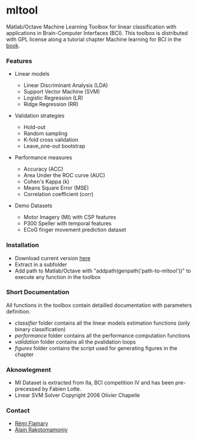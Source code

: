 mltool
======

Matlab/Octave Machine Learning Toolbox for linear classification with applications in Brain-Computer Interfaces (BCI). This toolbox is distributed with GPL license along a tutorial chapter Machine learning for BCI in the [book](). 

### Features

* Linear models
    * Linear Discriminant Analysis (LDA)
    * Support Vector Machine (SVM)
    * Logistic Regression (LR)
    * Ridge Regression (RR)
    
* Validation strategies
	* Hold-out
	* Random sampling
	* K-fold cross validation
	* Leave_one-out bootstrap
    
* Performance measures
	* Accuracy (ACC)
	* Area Under the ROC curve (AUC)
	* Cohen's Kappa (k)	
	* Means Square Error (MSE)
	* Correlation coefficient (corr)
    
* Demo Datasets
    * Motor Imagery (MI) with CSP features
    * P300 Speller with temporal features
    * ECoG finger movement prediction dataset

### Installation

* Download current version [here](https://github.com/flam157/mltool/archive/master.zip)
* Extract in a subfolder
* Add path to Matlab/Octave with "addpath(genpath('path-to-mltool'))" to execute any function in the toolbox

### Short Documentation

All functions in the toolbox contain detailled documentation with parameters definition.

* *classifier* folder contains all the linear models estimation functions (only binary classification)
* *performance* folder contains all the performance computation functions
* *validation* folder contains all the pvalidation loops
* *figures* folder contains the script used for generating figures in the chapter

### Aknowlegment

* MI Dataset is extracted from IIa, BCI competition IV and has been pre-precessed by Fabien Lotte.
* Linear SVM Solver Copyright 2006 Olivier Chapelle

### Contact

- [Rémi Flamary](http://remi.flamary.com/)
- [Alain Rakotomamonjy](http://asi.insa-rouen.fr/enseignants/~arakoto/)


